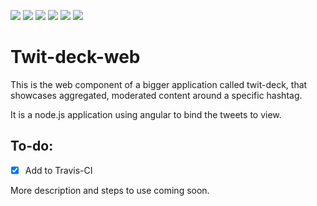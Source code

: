 ![](https://img.shields.io/travis/anthonymonori/twit-deck-web.svg?style=flat-square)
![](https://img.shields.io/github/issues/anthonymonori/twit-deck-web.svg?style=flat-square)
![](https://img.shields.io/github/forks/anthonymonori/twit-deck-web.svg?style=flat-square)
![](https://img.shields.io/github/stars/anthonymonori/twit-deck-web.svg?style=flat-square)
![](https://img.shields.io/badge/license-MIT-blue.svg?style=flat-square)
![](https://img.shields.io/twitter/url/https/github.com/anthonymonori/twit-deck-web.svg?style=social)

# Twit-deck-web
This is the web component of a bigger application called twit-deck, that showcases aggregated, moderated content around a specific hashtag.

It is a node.js application using angular to bind the tweets to view.

## To-do:
* [x] Add to Travis-CI

More description and steps to use coming soon.
